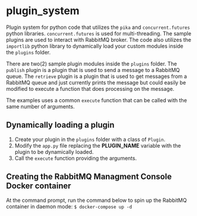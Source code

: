 # plugin_system
Plugin system for python code that utilizes the `pika` and `concurrent.futures` python libraries. `concurrent.futures` is used for multi-threading. The sample plugins are used to interact with RabbitMQ broker. The code also utilizes the `importlib` python library to dynamically load your custom modules inside the `plugins` folder.

There are two(2) sample plugin modules inside the `plugins` folder. The `publish` plugin is a plugin that is used to send a message to a RabbitMQ queue. The `retrieve` plugin is a plugin that is used to get messages from a RabbitMQ queue and just currently prints the message but could easily be modified to execute a function that does processing on the message.

The examples uses a common `execute` function that can be called with the same number of arguments.

## Dynamically loading a plugin
1. Create your plugin in the `plugins` folder with a class of `Plugin`.
2. Modify the `app.py` file replacing the **PLUGIN_NAME** variable with the plugin to be dynamically loaded.
3. Call the `execute` function providing the arguments.

## Creating the RabbitMQ Managment Console Docker container
At the command prompt, run the command below to spin up the RabbitMQ container in daemon mode:
`$ docker-compose up -d`
